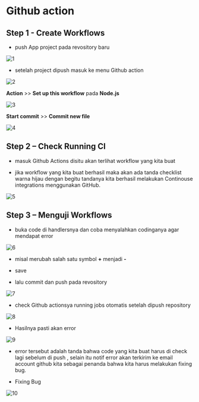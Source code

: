 # Github action

## Step 1 - Create Workflows

- push App project pada revository baru

![1](assets/a1.PNG)

- setelah project dipush masuk ke menu Github action

![2](assets/a2.PNG)

**Action** >> **Set up this workflow** pada **Node.js**

![3](assets/a3.PNG)

**Start commit** >> **Commit new file**

![4](assets/a4.PNG)

## Step 2 – Check Running CI

- masuk Github Actions disitu akan terlihat workflow yang kita buat

- jika workflow yang kita buat berhasil maka akan ada tanda checklist warna hijau dengan begitu tandanya kita berhasil melakukan Continouse integrations menggunakan GitHub.

![5](assets/a5.PNG)

## Step 3 – Menguji Workflows

- buka code di handlersnya dan coba menyalahkan codinganya agar mendapat error

![6](assets/a6.PNG)

- misal merubah salah satu symbol **+** menjadi **-**

- save

- lalu commit dan push pada revository

 ![7](assets/a7.PNG)

 - check Github actionsya running jobs otomatis setelah dipush repository

![8](assets/a8.PNG)

 - Hasilnya pasti akan error

![9](assets/a9.PNG)

 - error tersebut adalah tanda bahwa code yang kita buat harus di check lagi sebelum di push , selain itu notif error akan terkirim ke email account github kita sebagai penanda bahwa kita harus melakukan fixing bug.

 - Fixing Bug

 ![10](assets/a10.PNG)
